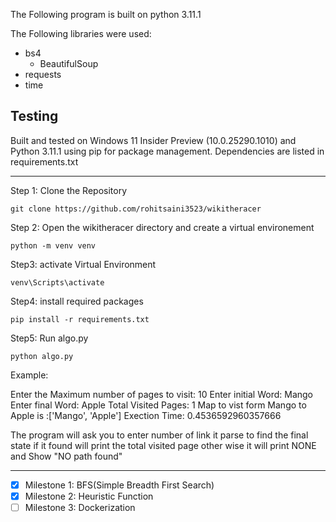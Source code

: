 The Following program is built on python 3.11.1

The Following libraries were used:

- bs4
  - BeautifulSoup
- requests
- time

## Testing

Built and tested on Windows 11 Insider Preview (10.0.25290.1010) and Python 3.11.1 using pip for package management. Dependencies are listed in requirements.txt

---

Step 1: Clone the Repository

```
git clone https://github.com/rohitsaini3523/wikitheracer
```

Step 2: Open the wikitheracer directory and create a virtual environement

```
python -m venv venv
```

Step3: activate Virtual Environment

```
venv\Scripts\activate
```

Step4: install required packages

```
pip install -r requirements.txt
```

Step5: Run algo.py

```
python algo.py
```

Example:

Enter the Maximum number of pages to visit: 10
Enter initial Word: Mango
Enter final Word: Apple
Total Visited Pages: 1
Map to vist form Mango to Apple is :['Mango', 'Apple']
Exection Time: 0.4536592960357666

The program will ask you to enter number of link it parse to find the final state if it found will print the total visited page other wise it will print NONE and Show "NO path found"

---

- [x] Milestone 1: BFS(Simple Breadth First Search)
- [x] Milestone 2: Heuristic Function
- [ ] Milestone 3: Dockerization
